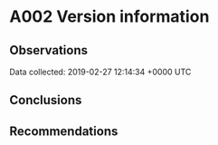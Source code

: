 # A002 Version information #

## Observations ##
Data collected: 2019-02-27 12:14:34 +0000 UTC  






## Conclusions ##


## Recommendations ##

